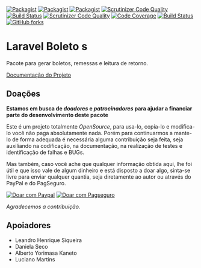 [![Packagist](https://img.shields.io/packagist/v/Kspotx/laravel-boleto.svg?style=flat-square)](https://github.com/Kspotx/laravel-boleto)
[![Packagist](https://img.shields.io/packagist/dt/Kspotx/laravel-boleto.svg?style=flat-square)](https://github.com/Kspotx/laravel-boleto)
[![Packagist](https://img.shields.io/packagist/l/Kspotx/laravel-boleto.svg?style=flat-square)](https://github.com/Kspotx/laravel-boleto)
[![Scrutinizer Code Quality](https://scrutinizer-ci.com/g/Kspotx/laravel-boleto/badges/quality-score.png?b=master)](https://scrutinizer-ci.com/g/Kspotx/laravel-boleto/?branch=master)
[![Build Status](https://scrutinizer-ci.com/g/Kspotx/laravel-boleto/badges/build.png?b=master)](https://scrutinizer-ci.com/g/Kspotx/laravel-boleto/build-status/master)
[![Scrutinizer Code Quality](https://scrutinizer-ci.com/g/Kspotx/laravel-boleto/badges/quality-score.png?b=master)](https://scrutinizer-ci.com/g/Kspotx/laravel-boleto/?branch=master)
[![Code Coverage](https://scrutinizer-ci.com/g/Kspotx/laravel-boleto/badges/coverage.png?b=master)](https://scrutinizer-ci.com/g/Kspotx/laravel-boleto/?branch=master)
[![Build Status](https://travis-ci.org/Kspotx/laravel-boleto.svg?branch=master)](https://travis-ci.org/Kspotx/laravel-boleto)
[![GitHub forks](https://img.shields.io/github/forks/Kspotx/laravel-boleto.svg?style=social&label=Fork)](https://github.com/Kspotx/laravel-boleto)

# Laravel Boleto s
Pacote para gerar boletos, remessas e leitura de retorno.

[Documentação do Projeto](https://laravel-boleto.readthedocs.io/)

## Doações

**Estamos em busca de *doadores* e *patrocinadores* para ajudar a financiar parte do desenvolvimento deste pacote**

Este é um projeto totalmente *OpenSource*, para usa-lo, copia-lo e modifica-lo você não paga absolutamente nada. Porém para continuarmos a mante-lo de forma adequada é necessária alguma contribuição seja feita, seja auxiliando na codificação, na documentação, na realização de testes e identificação de falhas e BUGs.

Mas também, caso você ache que qualquer informação obtida aqui, lhe foi útil e que isso vale de algum dinheiro e está disposto a doar algo, sinta-se livre para enviar qualquer quantia, seja diretamente ao autor ou através do PayPal e do PagSeguro.

<a target="_blank" href="https://www.paypal.com/cgi-bin/webscr?cmd=_donations&business=QPDFT3UXS6PTL&lc=BR&item_name=Laravel%20boleto&item_number=laravel%2dboleto&currency_code=BRL&bn=PP%2dDonationsBF%3abtn_donateCC_LG%2egif%3aNonHosted">
        <img alt="Doar com Paypal" src="https://www.paypalobjects.com/pt_BR/BR/i/btn/btn_donateCC_LG.gif"/></a>
<a target="_blank" href="https://pag.ae/bhn79Hc">
	<img alt="Doar com Pagseguro" src="https://stc.pagseguro.uol.com.br/public/img/botoes/doacoes/120x53-doar.gif"/></a>

*Agradecemos a contribuição.*

## Apoiadores

* Leandro Henrique Siqueira
* Daniela Seco
* Alberto Yorimasa Kaneto
* Luciano Martins